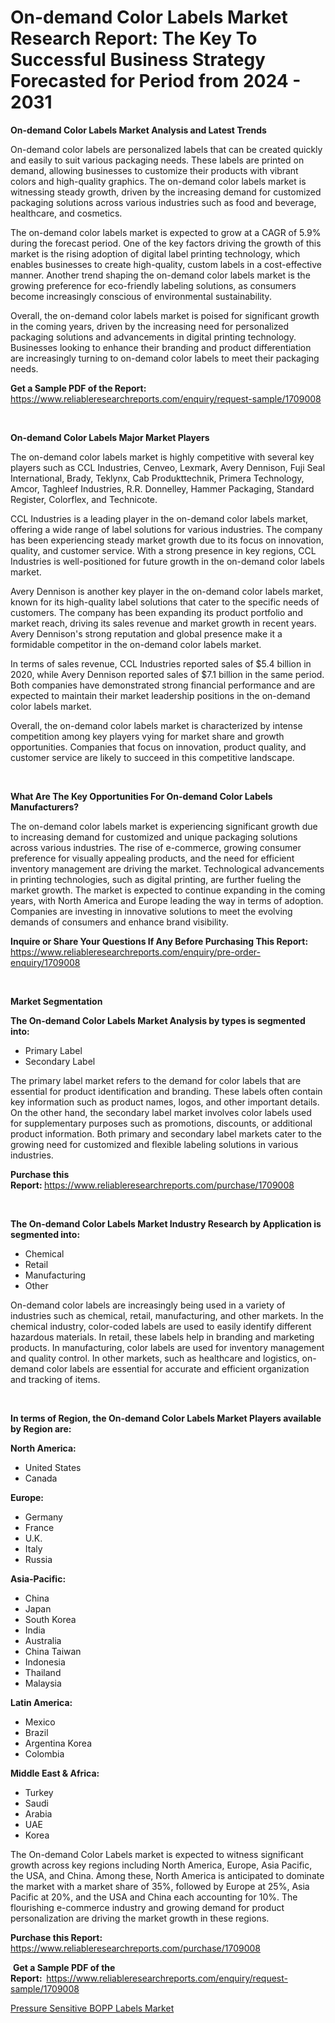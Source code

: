 <p><h1>On-demand Color Labels Market Research Report: The Key To Successful Business Strategy Forecasted for Period from 2024 - 2031</h1></p><p><strong>On-demand Color Labels Market Analysis and Latest Trends</strong></p>
<p><p>On-demand color labels are personalized labels that can be created quickly and easily to suit various packaging needs. These labels are printed on demand, allowing businesses to customize their products with vibrant colors and high-quality graphics. The on-demand color labels market is witnessing steady growth, driven by the increasing demand for customized packaging solutions across various industries such as food and beverage, healthcare, and cosmetics.</p><p>The on-demand color labels market is expected to grow at a CAGR of 5.9% during the forecast period. One of the key factors driving the growth of this market is the rising adoption of digital label printing technology, which enables businesses to create high-quality, custom labels in a cost-effective manner. Another trend shaping the on-demand color labels market is the growing preference for eco-friendly labeling solutions, as consumers become increasingly conscious of environmental sustainability.</p><p>Overall, the on-demand color labels market is poised for significant growth in the coming years, driven by the increasing need for personalized packaging solutions and advancements in digital printing technology. Businesses looking to enhance their branding and product differentiation are increasingly turning to on-demand color labels to meet their packaging needs.</p></p>
<p><strong>Get a Sample PDF of the Report:&nbsp;</strong> <a href="https://www.reliableresearchreports.com/enquiry/request-sample/1709008">https://www.reliableresearchreports.com/enquiry/request-sample/1709008</a></p>
<p>&nbsp;</p>
<p><strong>On-demand Color Labels Major Market Players</strong></p>
<p><p>The on-demand color labels market is highly competitive with several key players such as CCL Industries, Cenveo, Lexmark, Avery Dennison, Fuji Seal International, Brady, Teklynx, Cab Produkttechnik, Primera Technology, Amcor, Taghleef Industries, R.R. Donnelley, Hammer Packaging, Standard Register, Colorflex, and Technicote.</p><p>CCL Industries is a leading player in the on-demand color labels market, offering a wide range of label solutions for various industries. The company has been experiencing steady market growth due to its focus on innovation, quality, and customer service. With a strong presence in key regions, CCL Industries is well-positioned for future growth in the on-demand color labels market.</p><p>Avery Dennison is another key player in the on-demand color labels market, known for its high-quality label solutions that cater to the specific needs of customers. The company has been expanding its product portfolio and market reach, driving its sales revenue and market growth in recent years. Avery Dennison's strong reputation and global presence make it a formidable competitor in the on-demand color labels market.</p><p>In terms of sales revenue, CCL Industries reported sales of $5.4 billion in 2020, while Avery Dennison reported sales of $7.1 billion in the same period. Both companies have demonstrated strong financial performance and are expected to maintain their market leadership positions in the on-demand color labels market.</p><p>Overall, the on-demand color labels market is characterized by intense competition among key players vying for market share and growth opportunities. Companies that focus on innovation, product quality, and customer service are likely to succeed in this competitive landscape.</p></p>
<p>&nbsp;</p>
<p><strong>What Are The Key Opportunities For On-demand Color Labels Manufacturers?</strong></p>
<p><p>The on-demand color labels market is experiencing significant growth due to increasing demand for customized and unique packaging solutions across various industries. The rise of e-commerce, growing consumer preference for visually appealing products, and the need for efficient inventory management are driving the market. Technological advancements in printing technologies, such as digital printing, are further fueling the market growth. The market is expected to continue expanding in the coming years, with North America and Europe leading the way in terms of adoption. Companies are investing in innovative solutions to meet the evolving demands of consumers and enhance brand visibility.</p></p>
<p><strong>Inquire or Share Your Questions If Any Before Purchasing This Report:</strong> <a href="https://www.reliableresearchreports.com/enquiry/pre-order-enquiry/1709008">https://www.reliableresearchreports.com/enquiry/pre-order-enquiry/1709008</a></p>
<p>&nbsp;</p>
<p><strong>Market Segmentation</strong></p>
<p><strong>The On-demand Color Labels Market Analysis by types is segmented into:</strong></p>
<p><ul><li>Primary Label</li><li>Secondary Label</li></ul></p>
<p><p>The primary label market refers to the demand for color labels that are essential for product identification and branding. These labels often contain key information such as product names, logos, and other important details. On the other hand, the secondary label market involves color labels used for supplementary purposes such as promotions, discounts, or additional product information. Both primary and secondary label markets cater to the growing need for customized and flexible labeling solutions in various industries.</p></p>
<p><strong>Purchase this Report:&nbsp;</strong><a href="https://www.reliableresearchreports.com/purchase/1709008">https://www.reliableresearchreports.com/purchase/1709008</a></p>
<p>&nbsp;</p>
<p><strong>The On-demand Color Labels Market Industry Research by Application is segmented into:</strong></p>
<p><ul><li>Chemical</li><li>Retail</li><li>Manufacturing</li><li>Other</li></ul></p>
<p><p>On-demand color labels are increasingly being used in a variety of industries such as chemical, retail, manufacturing, and other markets. In the chemical industry, color-coded labels are used to easily identify different hazardous materials. In retail, these labels help in branding and marketing products. In manufacturing, color labels are used for inventory management and quality control. In other markets, such as healthcare and logistics, on-demand color labels are essential for accurate and efficient organization and tracking of items.</p></p>
<p>&nbsp;</p>
<p><strong>In terms of Region, the On-demand Color Labels Market Players available by Region are:</strong></p>
<p>
    <p> <strong> North America: </strong>
        <ul>
            <li>United States</li>
            <li>Canada</li>
        </ul>
        </p> 
    <p> <strong> Europe: </strong>
        <ul>
            <li>Germany</li>
            <li>France</li>
            <li>U.K.</li>
            <li>Italy</li>
            <li>Russia</li>
        </ul>
        </p> 
    <p> <strong> Asia-Pacific: </strong>
        <ul>
            <li>China</li>
            <li>Japan</li>
            <li>South Korea</li>
            <li>India</li>
            <li>Australia</li>
            <li>China Taiwan</li>
            <li>Indonesia</li>
            <li>Thailand</li>
            <li>Malaysia</li>
        </ul>
        </p> 
    <p> <strong> Latin America: </strong>
        <ul>
            <li>Mexico</li>
            <li>Brazil</li>
            <li>Argentina Korea</li>
            <li>Colombia</li>
        </ul>
        </p> 
    <p> <strong> Middle East & Africa: </strong>
        <ul>
            <li>Turkey</li>
            <li>Saudi</li>
            <li>Arabia</li>
            <li>UAE</li>
            <li>Korea</li>
        </ul>
    </p>
    </p>
<p><p>The On-demand Color Labels market is expected to witness significant growth across key regions including North America, Europe, Asia Pacific, the USA, and China. Among these, North America is anticipated to dominate the market with a market share of 35%, followed by Europe at 25%, Asia Pacific at 20%, and the USA and China each accounting for 10%. The flourishing e-commerce industry and growing demand for product personalization are driving the market growth in these regions.</p></p>
<p><strong>Purchase this Report: </strong><a href="https://www.reliableresearchreports.com/purchase/1709008">https://www.reliableresearchreports.com/purchase/1709008</a></p>
<p>&nbsp;<strong>Get a Sample PDF of the Report:&nbsp;&nbsp;</strong><a href="https://www.reliableresearchreports.com/enquiry/request-sample/1709008">https://www.reliableresearchreports.com/enquiry/request-sample/1709008</a></p>
<p><strong></strong></p>
<p><p><a href="https://github.com/ruddyyedelwadw/Market-Research-Report-List-1/blob/main/pressure-sensitive-bopp-labels-market.md">Pressure Sensitive BOPP Labels Market</a></p></p>